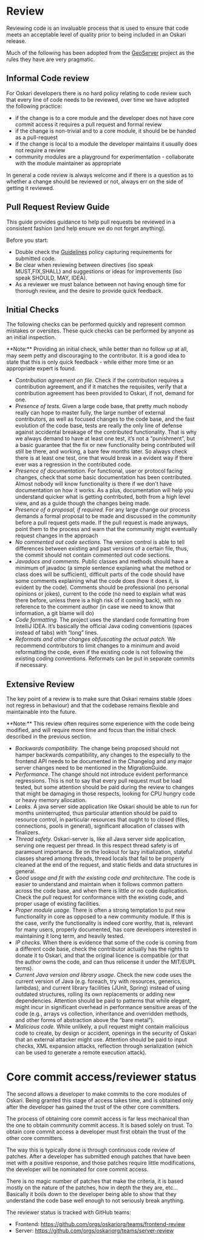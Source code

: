 # Review

Reviewing code is an invaluable process that is used to ensure that code meets an acceptable level of quality prior to being included in an Oskari release.

Much of the following has been adopted from the [GeoServer](http://docs.geoserver.org/latest/en/developer/policies/review.html) project as the rules they have are very pragmatic.

## Informal Code review

For Oskari developers there is no hard policy relating to code review such that every line of code needs to be reviewed, over time we have adopted the following practice:

* if the change is to a core module and the developer does not have core commit access it requires a pull request and formal review
* if the change is non-trivial and to a core module, it should be be handed as a pull-request
* if the change is local to a module the developer maintains it usually does not require a review
* community modules are a playground for experimentation - collaborate with the module maintainer as appropriate

In general a code review is always welcome and if there is a question as to whether a change should be reviewed or not, always err on the side of getting it reviewed.

## Pull Request Review Guide

This guide provides guidance to help pull requests be reviewed in a consistent fashion (and help ensure we do not forget anything).

Before you start:

* Double check the [Guidelines](/documentation/development/guidelines) policy capturing requirements for submitted code.
* Be clear when reviewing between directives (iso speak MUST,FIX,SHALL) and suggestions or ideas for improvements (iso speak SHOULD, MAY, IDEA).
* As a reviewer we must balance between not having enough time for thorough review, and the desire to provide quick feedback.

## Initial Checks

The following checks can be performed quickly and represent common mistakes or oversites. These quick checks can be performed by anyone as an initial inspection.

<div class="panel panel-info"><div class="panel-heading">**Note:** Providing an initial check, while better than no follow up at all, may seem petty and discouraging to the contributor. It is a good idea to state that this is only quick feedback - while either more time or an appropriate expert is found.</div></div>

* _Contribution agreement on file._ Check if the contribution requires a contribution agreement, and if it matches the requisites, verify that a contribution agreement has been provided to Oskari, if not, demand for one.
* _Presence of tests._ Given a large code base, that pretty much nobody really can hope to master fully, the large number of external contributors, as well as focused changes to the code base, and the fast evolution of the code base, tests are really the only line of defense against accidental breakage of the contributed functionality. That is why we always demand to have at least one test, it’s not a “punishment”, but a basic guarantee that the fix or new functionality being contributed will still be there, and working, a bare few months later. So always check there is at least one test, one that would break in a evident way if there ever was a regression in the contributed code.
* _Presence of documentation._ For functional, user or protocol facing changes, check that some basic documentation has been contributed. Almost nobody will know functionality is there if we don’t have documentation on how it works. As a plus, documentation will help you understand quicker what is getting contributed, both from a high level view, and as a guide though the changes being made.
* _Presence of a proposal, if required._ For any large change our process demands a formal proposal to be made and discussed in the community before a pull request gets made. If the pull request is made anyways, point them to the process and warn that the community might eventually request changes in the approach
* _No commented out code sections._ The version control is able to tell differences between existing and past versions of a certain file, thus, the commit should not contain commented out code sections.
* _Javadocs and comments._ Public classes and methods should have a minimum of javadoc (a simple sentence explaning what the method or class does will be sufficient), difficult parts of the code should have some comments explaining what the code does (how it does it, is evident by the code). Comments should be professional (no personal opinions or jokes), current to the code (no need to explain what was there before, unless there is a high risk of it coming back), with no reference to the comment author (in case we need to know that information, a git blame will do)
* _Code formatting._ The project uses the standard code formatting from IntelliJ IDEA. It’s basically the official Java coding conventions (spaces instead of tabs) with “long” lines.
* _Reformats and other changes obfuscating the actual patch._ We recommend contributors to limit changes to a minimum and avoid reformatting the code, even if the existing code is not following the existing coding conventions. Reformats can be put in separate commits if necessary.

## Extensive Review

The key point of a review is to make sure that Oskari remains stable (does not regress in behaviour) and that the codebase remains flexible and maintainable into the future.

<div class="panel panel-info"><div class="panel-heading">**Note:** This review often requires some experience with the code being modified, and will require more time and focus than the initial check described in the previous section.</div></div>

* _Backwards compatibility._ The change being proposed should not hamper backwards compatibility, any changes to the especially to the frontend API needs to be documented in the Changelog and any major server changes need to be mentioned in the MigrationGuide.
* _Performance._ The change should not introduce evident performance regressions. This is not to say that every pull request must be load tested, but some attention should be paid during the review to changes that might be damaging in those respects, looking for CPU hungry code or heavy memory allocation.
* _Leaks._ A java server side application like Oskari should be able to run for months uninterrupted, thus particular attention should be paid to resource control, in particular resources that ought to to closed (files, connections, pools in general), significant allocation of classes with finalizers.
* _Thread safety._ Oskari-server is, like all Java server side application, serving one request per thread. In this respect thread safety is of paramount importance. Be on the lookout for lazy initialization, stateful classes shared among threads, thread locals that fail to be properly cleaned at the end of the request, and static fields and data structures in general.
* _Good usage and fit with the existing code and architecture._ The code is easier to understand and maintain when it follows common pattern across the code base, and when there is little or no code duplication. Check the pull request for conformance with the existing code, and proper usage of existing facilities.
* _Proper module usage._ There is often a strong temptation to put new functionality in core as opposed to a new community module. If this is the case, verify the functionality is indeed core worthy, that is, relevant for many users, properly documented, has core developers interested in maintaining it long term, and heavily tested.
* _IP checks._ When there is evidence that some of the code is coming from a different code base, check the contributor actually has the rights to donate it to Oskari, and that the original licence is compatible (or that the author owns the code, and can thus relicense it under the MIT/EUPL terms).
* _Current Java version and library usage._ Check the new code uses the current version of Java (e.g. foreach, try with resources, generics, lambdas), and current library facilities (JUnit, Spring) instead of using outdated structures, rolling its own replacements or adding new dependencies. Attention should be paid to patterns that while elegant, might incur in significant overhead in performance sensitive areas of the code (e.g., arrays vs collection, inheritance and overridden methods, and other forms of abstraction above the “bare metal”).
* _Malicious code._ While unlikely, a pull request might contain malicious code to create, by design or accident, openings in the security of Oskari that an external attacker might use. Attention should be paid to input checks, XML expansion attacks, reflection through serialization (which can be used to generate a remote execution attack).

# Core commit access/reviewer status

The second allows a developer to make commits to the core modules of Oskari. Being granted this stage of access takes time, and is obtained only after the developer has gained the trust of the other core committers.

The process of obtaining core commit access is far less mechanical than the one to obtain community commit access. It is based solely on trust. To obtain core commit access a developer must first obtain the trust of the other core committers.

The way this is typically done is through continuous code review of patches. After a developer has submitted enough patches that have been met with a positive response, and those patches require little modifications, the developer will be nominated for core commit access.

There is no magic number of patches that make the criteria, it is based mostly on the nature of the patches, how in depth the they are, etc... Basically it boils down to the developer being able to show that they understand the code base well enough to not seriously break anything.

The reviewer status is tracked with GitHub teams:

- Frontend: https://github.com/orgs/oskariorg/teams/frontend-review
- Server: https://github.com/orgs/oskariorg/teams/server-review